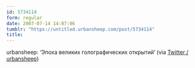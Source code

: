 ```yaml
---
id: 5734114
form: regular
date: 2007-07-14 14:07:06
tumblr: "https://untitled.urbansheep.com/post/5734114"
title:
---
```


<p>urbansheep: &lsquo;Эпоха великих голографических открытий&rsquo; (via <a href="http://twitter.com/urbansheep/statuses/149509642">Twitter / urbansheep</a>)</p>

